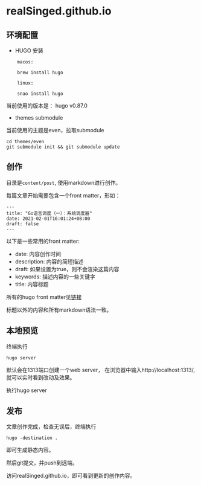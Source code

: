 # realSinged.github.io

## 环境配置

* HUGO 安装


```
    macos:

    brew install hugo

    linux:

    snao install hugo
```

当前使用的版本是： hugo v0.87.0


* themes submodule

当前使用的主题是even，拉取submodule

```
cd themes/even
git submodule init && git submodule update  
```

## 创作

目录是`content/post`, 使用markdown进行创作。

每篇文章开始需要包含一个front matter，形如：

```
---
title: "Go语言调度（一）：系统调度器"
date: 2021-02-01T16:01:24+08:00
draft: false
---
```

以下是一些常用的front matter:

* date: 内容创作时间
* description: 内容的简短描述
* draft: 如果设置为true，则不会渲染这篇内容
* keywords: 描述内容的一些关键字
* title: 内容标题


所有的hugo front matter见[链接](https://gohugo.io/content-management/front-matter/)


标题以外的内容和所有markdown语法一致。

## 本地预览

终端执行 

```
hugo server
```

默认会在1313端口创建一个web server， 在浏览器中输入http://localhost:1313/, 就可以实时看到改动及效果。

执行hugo server 
## 发布

文章创作完成，检查无误后，终端执行

```
hugo -destination .
```
即可生成静态内容。

然后git提交，并push到远端。

访问realSinged.github.io，即可看到更新的创作内容。
